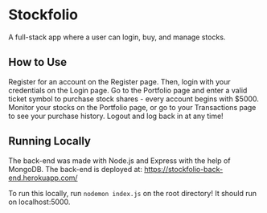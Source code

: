 # Stockfolio
A full-stack app where a user can login, buy, and manage stocks.

## How to Use
Register for an account on the Register page. 
Then, login with your credentials on the Login page.
Go to the Portfolio page and enter a valid ticket symbol to purchase stock shares - every account begins with $5000.
Monitor your stocks on the Portfolio page, or go to your Transactions page to see your purchase history.
Logout and log back in at any time!

## Running Locally
The back-end was made with Node.js and Express with the help of MongoDB.
The back-end is deployed at: https://stockfolio-back-end.herokuapp.com/

To run this locally, run `nodemon index.js` on the root directory! 
It should run on localhost:5000.
